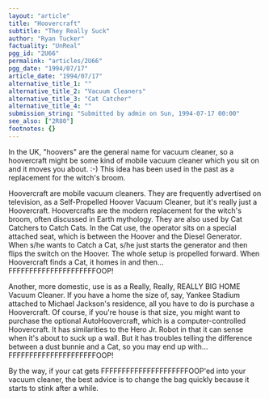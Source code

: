 ```yaml
---
layout: "article"
title: "Hoovercraft"
subtitle: "They Really Suck"
author: "Ryan Tucker"
factuality: "UnReal"
pgg_id: "2U66"
permalink: "articles/2U66"
pgg_date: "1994/07/17"
article_date: "1994/07/17"
alternative_title_1: ""
alternative_title_2: "Vacuum Cleaners"
alternative_title_3: "Cat Catcher"
alternative_title_4: ""
submission_string: "Submitted by admin on Sun, 1994-07-17 00:00"
see_also: ["2R80"]
footnotes: {}
---
```

<div>
<p>In the UK, "hoovers" are the general name for vacuum cleaner, so a hoovercraft might be some kind of mobile vacuum cleaner which you sit on and it moves you about. :-) This idea has been used in the past as a replacement for the witch's broom.</p>
<p>Hoovercraft are mobile vacuum cleaners. They are frequently advertised on television, as a Self-Propelled Hoover Vacuum Cleaner, but it's really just a Hoovercraft. Hoovercrafts are the modern replacement for the witch's broom, often discussed in Earth mythology. They are also used by Cat Catchers to Catch Cats. In the Cat use, the operator sits on a special attached seat, which is between the Hoover and the Diesel Generator. When s/he wants to Catch a Cat, s/he just starts the generator and then flips the switch on the Hoover. The whole setup is propelled forward. When Hoovercraft finds a Cat, it homes in and then... FFFFFFFFFFFFFFFFFFFFFOOP!</p>
<p>Another, more domestic, use is as a Really, Really, REALLY BIG HOME Vacuum Cleaner. If you have a home the size of, say, Yankee Stadium attached to Michael Jackson's residence, all you have to do is purchase a Hoovercraft. Of course, if you're house is that size, you might want to purchase the optional AutoHoovercraft, which is a computer-controlled Hoovercraft. It has similarities to the Hero Jr. Robot in that it can sense when it's about to suck up a wall. But it has troubles telling the difference between a dust bunnie and a Cat, so you may end up with... FFFFFFFFFFFFFFFFFFFFFOOP!</p>
<p>By the way, if your cat gets FFFFFFFFFFFFFFFFFFFFFOOP'ed into your vacuum cleaner, the best advice is to change the bag quickly because it starts to stink after a while.</p>
</div>
